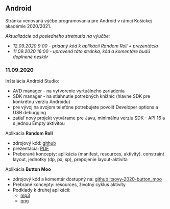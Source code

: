 ## Android 

Stránka venovaná výčbe programovania pre Android v rámci Košickej akadémie 2020/2021.

*Aktualizácie od posledného stretnutia na výučbe:* 
* *12.09.2020 9:00 - pridaný kód k aplikácii Random Roll + prezentácia*
* *11.09.2020 16:00 - upravená táto stránka, kód a komentáre budú doplnené neskôr*

### 11.09.2020
Inštalácia Android Studio:
* AVD manager - na vytvorenie vyrtuálneho zariadenia
* SDK manager - na stiahnutie potrebných knižníc (hlavne SDK pre konkrétnu verziu Androidu)
* pre vývoj na svojom telefóne potrebujete povoliť Developer options a USB debugging
* zatiaľ nový projekt vytvárame pre Javu, minimálnu verziu SDK - API 16 a s jednou Empty aktivitou

Aplikácia **Random Roll**
* zdrojový kód: [github](https://github.com/miroslav-opiela/itsovy-2020-random_roll)
* prezentácia: [PDF](https://github.com/miroslav-opiela/android/blob/gh-pages/docs/01-RandomRoll.pdf)
* Preberané koncepty: aplikácia (manifest, resources, aktivity), constraint layout, jednotky (dp, px, sp), prepojenie layout-aktivita

Aplikácia **Button Moo**
* zdrojový kód a komentár dostupný na: [github itsovy-2020-button_moo](https://github.com/miroslav-opiela/itsovy-2020-button_moo)
* Prebrané koncepty: resources, životný cyklus aktivity
* Podklady k druhej aplikácii:
  * [mp3](https://github.com/miroslav-opiela/vma2018-krava/blob/master/app/src/main/res/raw/cow.mp3) 
  * [png](https://github.com/miroslav-opiela/vma2018-krava/blob/master/app/src/main/res/drawable/cow.png)
